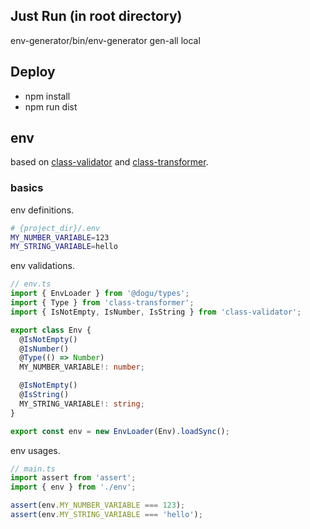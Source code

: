 ## Just Run (in root directory)

env-generator/bin/env-generator gen-all local

## Deploy

- npm install
- npm run dist

## env

based on [class-validator](https://github.com/typestack/class-validator) and [class-transformer](https://github.com/typestack/class-transformer).

### basics

env definitions.

```sh
# {project_dir}/.env
MY_NUMBER_VARIABLE=123
MY_STRING_VARIABLE=hello
```

env validations.

```typescript
// env.ts
import { EnvLoader } from '@dogu/types';
import { Type } from 'class-transformer';
import { IsNotEmpty, IsNumber, IsString } from 'class-validator';

export class Env {
  @IsNotEmpty()
  @IsNumber()
  @Type(() => Number)
  MY_NUMBER_VARIABLE!: number;

  @IsNotEmpty()
  @IsString()
  MY_STRING_VARIABLE!: string;
}

export const env = new EnvLoader(Env).loadSync();
```

env usages.

```typescript
// main.ts
import assert from 'assert';
import { env } from './env';

assert(env.MY_NUMBER_VARIABLE === 123);
assert(env.MY_STRING_VARIABLE === 'hello');
```
